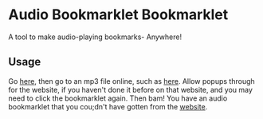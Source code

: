# Audio Bookmarklet Bookmarklet
A tool to make audio-playing bookmarks- Anywhere!

## Usage
Go [here](https://coolreader18.github.io/bookmarklet-loader/?name=Audio+Bookmarklet&script=coolreader18%2Faudio-bookmarklet%2Faudio-bookmarklet.min.js&method=loadGithub&ver=latest), then go to an mp3 file online, such as [here](http://www.hubharp.com/web_sound/BachGavotteShort.mp3). Allow popups through for the website, if you haven't done it before on that website, and you may need to click the bookmarklet again. Then bam! You have an audio bookmarklet that you cou;dn't have gotten from the [website](https://coolreader18.github.io/audio-bookmarklet/).
